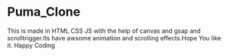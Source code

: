 # Puma_Clone
This is made in HTML CSS JS with the help of canvas and gsap and scrolltrigger.Its have awsome animation and scrolling effects.Hope You like it. Happy Coding
